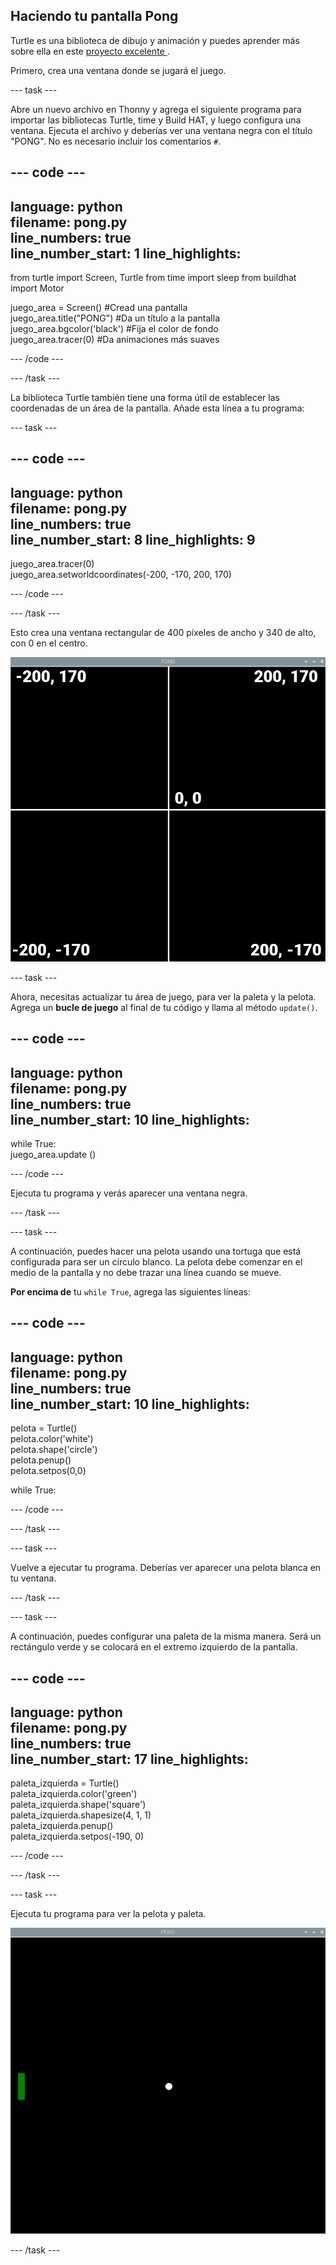 ## Haciendo tu pantalla Pong

Turtle es una biblioteca de dibujo y animación y puedes aprender más sobre ella en este [proyecto excelente ](https://projects.raspberrypi.org/es-ES/projects/turtle-race).


Primero, crea una ventana donde se jugará el juego.

--- task ---

Abre un nuevo archivo en Thonny y agrega el siguiente programa para importar las bibliotecas Turtle, time y Build HAT, y luego configura una ventana. Ejecuta el archivo y deberías ver una ventana negra con el título "PONG". No es necesario incluir los comentarios `#`.

--- code ---
---
language: python   
filename: pong.py   
line_numbers: true   
line_number_start: 1
line_highlights:
---

from turtle import Screen, Turtle 
from time import sleep 
from buildhat import Motor

juego_area = Screen() #Cread una pantalla   
juego_area.title("PONG") #Da un título a la pantalla   
juego_area.bgcolor('black') #Fija el color de fondo   
juego_area.tracer(0) #Da animaciones más suaves

--- /code ---

--- /task ---

La biblioteca Turtle también tiene una forma útil de establecer las coordenadas de un área de la pantalla. Añade esta línea a tu programa:

--- task ---

--- code ---
---
language: python   
filename: pong.py   
line_numbers: true   
line_number_start: 8
line_highlights: 9
---

juego_area.tracer(0)   
juego_area.setworldcoordinates(-200, -170, 200, 170)

--- /code ---

--- /task ---

Esto crea una ventana rectangular de 400 píxeles de ancho y 340 de alto, con 0 en el centro.

![Una captura de pantalla de la ventana del juego, que muestra las coordenadas de cada esquina y el centro. La parte superior izquierda es -200,170, la parte superior derecha es 200,170, la parte inferior izquierda es -200, -170 y la parte inferior derecha es 200, -170. El centro es 0,0.](images/coords.png)

--- task ---

Ahora, necesitas actualizar tu área de juego, para ver la paleta y la pelota. Agrega un **bucle de juego** al final de tu código y llama al método `update()`.

--- code ---
---
language: python   
filename: pong.py   
line_numbers: true   
line_number_start: 10
line_highlights:
---

while True:   
    juego_area.update ()

--- /code ---

Ejecuta tu programa y verás aparecer una ventana negra.

--- /task ---

--- task ---

A continuación, puedes hacer una pelota usando una tortuga que está configurada para ser un círculo blanco. La pelota debe comenzar en el medio de la pantalla y no debe trazar una línea cuando se mueve.

**Por encima de** tu `while True`, agrega las siguientes líneas:

--- code ---
---
language: python   
filename: pong.py   
line_numbers: true   
line_number_start: 10
line_highlights:
---

pelota = Turtle()   
pelota.color('white')   
pelota.shape('circle')   
pelota.penup()   
pelota.setpos(0,0)

while True:

--- /code ---

--- /task ---

--- task ---

Vuelve a ejecutar tu programa. Deberías ver aparecer una pelota blanca en tu ventana.

--- /task ---

--- task ---

A continuación, puedes configurar una paleta de la misma manera. Será un rectángulo verde y se colocará en el extremo izquierdo de la pantalla.

--- code ---
---
language: python   
filename: pong.py   
line_numbers: true   
line_number_start: 17
line_highlights:
---

paleta_izquierda = Turtle()   
paleta_izquierda.color('green')   
paleta_izquierda.shape('square')   
paleta_izquierda.shapesize(4, 1, 1)   
paleta_izquierda.penup()   
paleta_izquierda.setpos(-190, 0)

--- /code ---

--- /task ---

--- task ---

Ejecuta tu programa para ver la pelota y paleta.

![Una pelota blanca en el centro de una ventana negra, con una paleta verde en el extremo izquierdo.](images/pong_static.png)

--- /task ---
